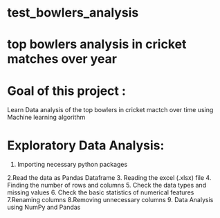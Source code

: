 # test_bowlers_analysis
# top bowlers analysis in cricket matches over year
# Goal of this project :
Learn Data analysis  of the top bowlers in cricket mactch over time using Machine learning algorithm

# Exploratory Data Analysis:
1. Importing necessary python packages

2.Read the data as Pandas Dataframe
3. Reading the excel (.xlsx) file
4. Finding the number of rows and columns
5. Check the data types and missing values
6. Check the basic statistics of numerical features
7.Renaming columns
8.Removing unnecessary columns
9. Data Analysis using NumPy and Pandas
